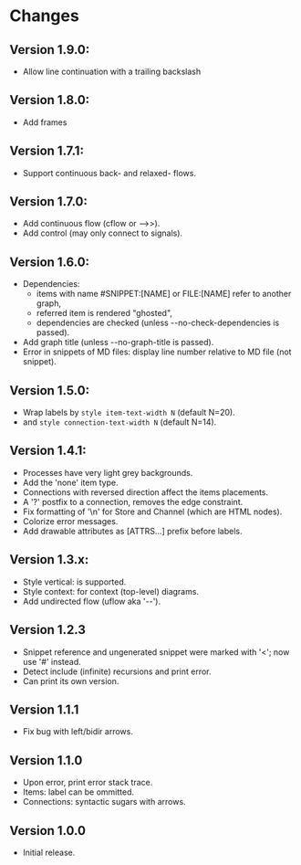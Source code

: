 # Changes

## Version 1.9.0:
- Allow line continuation with a trailing backslash

## Version 1.8.0:
- Add frames

## Version 1.7.1:
- Support continuous back- and relaxed- flows.

## Version 1.7.0:
- Add continuous flow (cflow or -->>).
- Add control (may only connect to signals).

## Version 1.6.0:
- Dependencies:
  - items with name #SNIPPET:[NAME] or FILE:[NAME] refer to another graph,
  - referred item is rendered "ghosted",
  - dependencies are checked (unless --no-check-dependencies is passed).
- Add graph title (unless --no-graph-title is passed).
- Error in snippets of MD files: display line number relative to MD file (not snippet).

## Version 1.5.0:
- Wrap labels by `style item-text-width N` (default N=20).
- and `style connection-text-width N` (default N=14).

## Version 1.4.1:
- Processes have very light grey backgrounds.
- Add the 'none' item type.
- Connections with reversed direction affect the items placements.
- A '?' postfix to a connection, removes the edge constraint.
- Fix formatting of '\n' for Store and Channel (which are HTML nodes).
- Colorize error messages.
- Add drawable attributes as [ATTRS...] prefix before labels.


## Version 1.3.x:
- Style vertical: is supported.
- Style context: for context (top-level) diagrams.
- Add undirected flow (uflow aka '--').

## Version 1.2.3
- Snippet reference and ungenerated snippet were marked with '<'; now
  use '#' instead.
- Detect include (infinite) recursions and print error.
- Can print its own version.

## Version 1.1.1
- Fix bug with left/bidir arrows.

## Version 1.1.0
- Upon error, print error stack trace.
- Items: label can be ommitted.
- Connections: syntactic sugars with arrows.

## Version 1.0.0
- Initial release.
